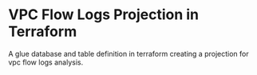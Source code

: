 # VPC Flow Logs Projection in Terraform

A glue database and table definition in terraform creating a projection for vpc flow logs analysis.